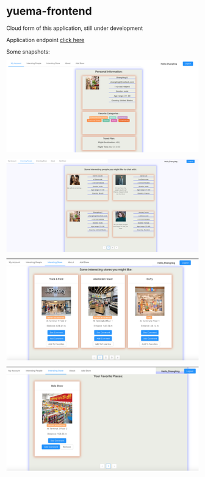 # yuema-frontend

Cloud form of this application, still under development


Application endpoint <a href=http://yuemahostingbucket-dev.s3-website-us-east-1.amazonaws.com/> click here </a>

Some snapshots:

![readme image](./images/AccountInformation.png "Readme Image")

![readme image](./images/PeopleRecommendation.png "Readme Image")

![readme image](./images/RecommendedStore.png "Readme Image")

![readme image](./images/favoriteStores.png "Readme Image")




